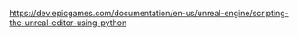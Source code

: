 https://dev.epicgames.com/documentation/en-us/unreal-engine/scripting-the-unreal-editor-using-python
